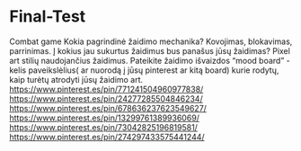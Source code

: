 # Final-Test
Combat game
Kokia pagrindinė žaidimo mechanika?
Kovojimas, blokavimas, parrinimas.
Į kokius jau sukurtus žaidimus bus panašus jūsų žaidimas?
Pixel art stilių naudojančius žaidimus.
Pateikite žaidimo išvaizdos “mood board” - kelis paveikslėlius( ar nuorodą į jūsų pinterest ar kitą board) kurie rodytų, kaip turėtų atrodyti jūsų žaidimo art.
https://www.pinterest.es/pin/771241504960977838/
https://www.pinterest.es/pin/24277285504846234/
https://www.pinterest.es/pin/678636237623549627/
https://www.pinterest.es/pin/13299761389936069/
https://www.pinterest.es/pin/73042825196819581/
https://www.pinterest.es/pin/274297433575441244/
